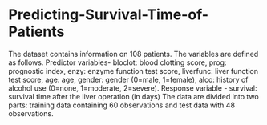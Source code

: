 # Predicting-Survival-Time-of-Patients
The dataset contains information on 108 patients. The variables are defined as follows. Predictor variables- bloclot: blood clotting score, prog: prognostic index, enzy: enzyme function test score, liverfunc: liver function test score, age: age, gender: gender (0=male, 1=female), alco: history of alcohol use (0=none, 1=moderate, 2=severe). Response variable - survival: survival time after the liver operation (in days)  The data are divided into two parts: training data containing 60 observations and test data with 48 observations.
